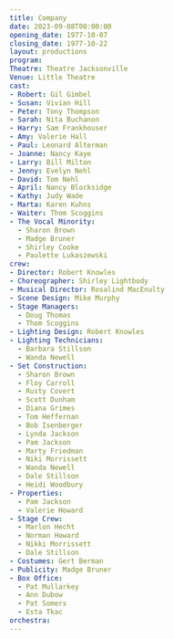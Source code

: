 ```yaml
---
title: Company
date: 2023-09-08T00:00:00
opening_date: 1977-10-07
closing_date: 1977-10-22
layout: productions
program:
Theatre: Theatre Jacksonville
Venue: Little Theatre
cast:
- Robert: Gil Gimbel
- Susan: Vivian Hill
- Peter: Tony Thompson
- Sarah: Nita Buchanon
- Harry: Sam Frankhouser
- Amy: Valerie Hall
- Paul: Leonard Alterman
- Joanne: Nancy Kaye
- Larry: Bill Milton
- Jenny: Evelyn Nehl
- David: Tom Nehl
- April: Nancy Blocksidge
- Kathy: Judy Wade
- Marta: Karen Kuhns
- Waiter: Thom Scoggins
- The Vocal Minority:
  - Sharon Brown
  - Madge Bruner
  - Shirley Cooke
  - Paulette Lukaszewski
crew:
- Director: Robert Knowles
- Choreographer: Shirley Lightbody
- Musical Director: Rosalind MacEnulty
- Scene Design: Mike Murphy
- Stage Managers:
  - Doug Thomas
  - Thom Scoggins
- Lighting Design: Robert Knowles
- Lighting Technicians:
  - Barbara Stillson
  - Wanda Newell
- Set Construction:
  - Sharon Brown
  - Floy Carroll
  - Rusty Covert
  - Scott Dunham
  - Diana Grimes
  - Tom Heffernan
  - Bob Isenberger
  - Lynda Jackson
  - Pam Jackson
  - Marty Friedman
  - Niki Morrissett
  - Wanda Newell
  - Dale Stillson
  - Heidi Woodbury
- Properties:
  - Pam Jackson
  - Valerie Howard
- Stage Crew:
  - Marlon Hecht
  - Norman Howard
  - Nikki Morrissett
  - Dale Stillson
- Costumes: Gert Berman
- Publicity: Madge Bruner
- Box Office:
  - Pat Mullarkey
  - Ann Dubow
  - Pat Somers
  - Esta Tkac
orchestra:
---
```


